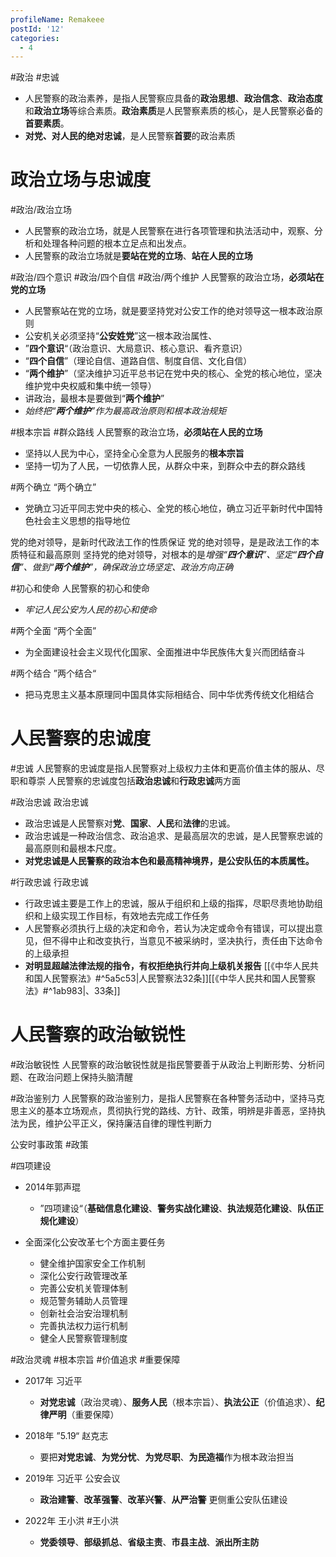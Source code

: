 ```yaml
---
profileName: Remakeee
postId: '12'
categories:
  - 4
---
```

 #政治 #忠诚 
- 人民警察的政治素养，是指人民警察应具备的**政治思想**、**政治信念**、**政治态度**和**政治立场**等综合素质。**政治素质**是人民警察素质的核心，是人民警察必备的**首要素质**。
- **对党、对人民的绝对忠诚**，是人民警察**首要**的政治素质
# 政治立场与忠诚度
#政治/政治立场
- 人民警察的政治立场，就是人民警察在进行各项管理和执法活动中，观察、分析和处理各种问题的根本立足点和出发点。
- 人民警察的政治立场就是**要站在党的立场**、**站在人民的立场**

 #政治/四个意识 #政治/四个自信 #政治/两个维护
人民警察的政治立场，**必须站在党的立场**    
- 人民警察站在党的立场，就是要坚持党对公安工作的绝对领导这一根本政治原则
- 公安机关必须坚持“**公安姓党**”这一根本政治属性、
- ”**四个意识**“（政治意识、大局意识、核心意识、看齐意识）
- “**四个自信**”（理论自信、道路自信、制度自信、文化自信）
- “**两个维护**”（坚决维护习近平总书记在党中央的核心、全党的核心地位，坚决维护党中央权威和集中统一领导）
- 讲政治，最根本是要做到“**两个维护**”
- *始终把“**两个维护**”作为最高政治原则和根本政治规矩*

 #根本宗旨 #群众路线
人民警察的政治立场，**必须站在人民的立场**
- 坚持以人民为中心，坚持全心全意为人民服务的**根本宗旨**
- 坚持一切为了人民，一切依靠人民，从群众中来，到群众中去的群众路线

 #两个确立 
“两个确立”
- 党确立习近平同志党中央的核心、全党的核心地位，确立习近平新时代中国特色社会主义思想的指导地位

党的绝对领导，是新时代政法工作的性质保证
党的绝对领导，是是政法工作的本质特征和最高原则
坚持党的绝对领导，对根本的是*增强“**四个意识**”、坚定“**四个自信**”、做到“**两个维护**”，确保政治立场坚定、政治方向正确*

#初心和使命
人民警察的初心和使命 
- *牢记人民公安为人民的初心和使命*  

 #两个全面
“两个全面”
- 为全面建设社会主义现代化国家、全面推进中华民族伟大复兴而团结奋斗

 #两个结合
”两个结合“
- 把马克思主义基本原理同中国具体实际相结合、同中华优秀传统文化相结合

# 人民警察的忠诚度
#忠诚
人民警察的忠诚度是指人民警察对上级权力主体和更高价值主体的服从、尽职和尊崇
人民警察的忠诚度包括**政治忠诚**和**行政忠诚**两方面

#政治忠诚
政治忠诚
- 政治忠诚是人民警察对**党**、**国家**、**人民**和**法律**的忠诚。
- 政治忠诚是一种政治信念、政治追求、是最高层次的忠诚，是人民警察忠诚的最高原则和最根本尺度。
- **对党忠诚是人民警察的政治本色和最高精神境界，是公安队伍的本质属性。**

#行政忠诚
行政忠诚
- 行政忠诚主要是工作上的忠诚，服从于组织和上级的指挥，尽职尽责地协助组织和上级实现工作目标，有效地去完成工作任务
- 人民警察必须执行上级的决定和命令，若认为决定或命令有错误，可以提出意见，但不得中止和改变执行，当意见不被采纳时，坚决执行，责任由下达命令的上级承担
- **对明显超越法律法规的指令，有权拒绝执行并向上级机关报告** [[《中华人民共和国人民警察法》#^5a5c53|人民警察法32条]][[《中华人民共和国人民警察法》#^1ab983|、33条]]

# 人民警察的政治敏锐性
#政治敏锐性
人民警察的政治敏锐性就是指民警要善于从政治上判断形势、分析问题、在政治问题上保持头脑清醒

#政治鉴别力
人民警察的政治鉴别力，是指人民警察在各种警务活动中，坚持马克思主义的基本立场观点，贯彻执行党的路线、方针、政策，明辨是非善恶，坚持执法为民，维护公平正义，保持廉洁自律的理性判断力

公安时事政策
#政策

#四项建设
- 2014年郭声琨
	- ”四项建设“（**基础信息化建设**、**警务实战化建设**、**执法规范化建设**、**队伍正规化建设**）

- 全面深化公安改革七个方面主要任务  
	- 健全维护国家安全工作机制
	- 深化公安行政管理改革
	- 完善公安机关管理体制
	- 规范警务辅助人员管理
	- 创新社会治安治理机制
	- 完善执法权力运行机制
	- 健全人民警察管理制度

#政治灵魂 #根本宗旨 #价值追求 #重要保障
- 2017年 习近平
	- **对党忠诚**（政治灵魂）、**服务人民**（根本宗旨）、**执法公正**（价值追求）、**纪律严明**（重要保障）

- 2018年 ”5.19“ 赵克志 
	- 要把**对党忠诚**、**为党分忧**、**为党尽职**、**为民造福**作为根本政治担当

- 2019年 习近平 公安会议
	- **政治建警**、**改革强警**、**改革兴警**、**从严治警** 更侧重公安队伍建设

- 2022年 王小洪  #王小洪
	- **党委领导**、**部级抓总**、**省级主责**、**市县主战**、**派出所主防**
